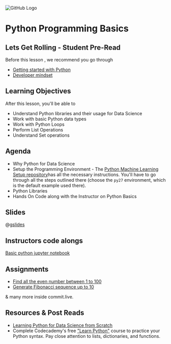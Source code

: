![GitHub Logo](https://s3.ap-south-1.amazonaws.com/greyatom-social/GreyAtom-logo.png)

# Python Programming Basics

## Lets Get Rolling - Student Pre-Read
Before this lesson , we recommend you go through

* [Getting started with Python](https://www.python.org/about/gettingstarted/)
* [Developer mindset](https://www.coursera.org/learn/algorithmic-thinking-1)


## Learning Objectives 

After this lesson, you'll be able to 

* Understand Python libraries and their usage for Data Science
* Work with basic Python data types
* Work with Python Loops
* Perform List Operations
* Understand Set operations

## Agenda

* Why Python for Data Science
* Setup the Programming Environment - The [Python Machine Learning Setup repository](https://github.com/soumendra/python-machinelearning-setup)has all the necessary instructions. You'll have to go through all the steps outlined there (choose the `py27` environment, which is the default example used there).
* Python Libraries
* Hands On Code along with the Instructor on Python Basics

## Slides

@[gslides](1f9vm-NX8g9Gz1iqZTdRk2vsqgC4F-mNI4g0YTiYFTcM)

## Instructors code alongs

[Basic python jupyter notebook]()


## Assignments 
* [Find all the even number between 1 to 100](/lesson/fsdse-python-assignment-12)
* [Generate Fibonacci sequence up to 10](/lesson/fsdse-python-assignment-14)

& many more inside commit.live.


## Resources & Post Reads

* [Learning Python for Data Science from Scratch](http://choonsiong.com/public/books/Data%20Science%20from%20Scratch.pdf)
* Complete Codecademy's free ["Learn Python"](https://www.codecademy.com/learn/python) course to practice your Python syntax. Pay close attention to lists, dictionaries, and functions.
